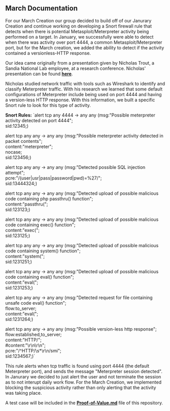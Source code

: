 ## March Documentation

For our March Creation our group decided to build off of our Janurary Creation and continue working on developing a Snort firewall rule that detects when there is potential Metasploit/Meterpreter activity being performed on a target. In January, we successfully were able to detect when there was activity over port 4444, a common Metasploit/Meterpreter port, but for the March creation, we added the ability to detect if the activity contained a versionless-HTTP response.

Our idea came originally from a presentation given by Nicholas Trout, a Sandia National Lab employee, at a research conference. Nicholas' presentation can be found [**here**](https://www.osti.gov/biblio/1806612). 

Nicholas studied network traffic with tools such as Wireshark to identify and classify Meterpreter traffic. With his research we learned that some default configurations of Meterpreter include being used on port 4444 and having a version-less HTTP response. With this information, we built a specific Snort rule to look for this type of activity.

**Snort Rules:** 
`alert tcp any 4444 -> any any (msg:"Possible meterpreter activity detected on port 4444"; \
sid:12345;)

alert tcp any any -> any any (msg:"Possible meterpreter activity detected in packet contents"; \
content:"meterpreter"; \
nocase; \
sid:123456;)

alert tcp any any -> any any (msg:"Detected possible SQL injection attempt"; \
pcre:"/(user|usr|pass|password|pwd)=%27/"; \
sid:13444324;)

alert tcp any any -> any any (msg:"Detected upload of possible malicious code containing php passthru() function"; \
content:"passthru("; \
sid:123123;)

alert tcp any any -> any any (msg:"Detected upload of possible malicious code containing exec() function"; \
content:"exec("; \
sid:123125;)

alert tcp any any -> any any (msg:"Detected upload of possible malicious code containing system() function"; \
content:"system("; \
sid:1231251;)

alert tcp any any -> any any (msg:"Detected upload of possible malicious code containing eval() function"; \
content:"eval("; \
sid:1231253;)

alert tcp any any -> any any (msg:"Detected request for file containing unsafe code eval() function"; \
flow:to_server; \
content:"eval("; \
sid:1231264;)

alert tcp any any -> any any (msg:"Possible version-less http response"; \
flow:established,to_server; \
content:"HTTP/"; \
#content:"\r\n\r\n"; \
pcre:"/^HTTP\/\s*\r\n/smi"; \
sid:1234567;)`

This rule alerts when tcp traffic is found using port 4444 (the default Meterpreter port), and sends the message "Meterpreter session detected". In Janurary we decided to just alert the user and not terminate the session as to not interupt daily work flow. For the March Creation, we implemented blocking the suspicious activity rather than only alerting that the activity was taking place.

A test case will be included in the [**Proof-of-Value.md**](https://github.com/bigdan9811/byuis565monthlyprojects/blob/main/Mar_Creation_2023/proof_of_value.md) file of this repository. 
